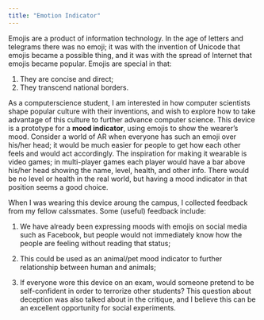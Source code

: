 ```yaml
---
title: "Emotion Indicator"
---
```


Emojis are a product of information technology. In the age of letters and telegrams there was no emoji; it was with the invention of Unicode that emojis became a possible thing, and it was with the spread of Internet that emojis became popular. Emojis are special in that:

1. They are concise and direct;
2. They transcend national borders.

As a computerscience student, I am interested in how computer scientists shape popular culture with their inventions, and wish to explore how to take advantage of this culture to further advance computer science. This device is a prototype for a **mood indicator**, using emojis to show the wearer’s mood. Consider a world of AR when everyone has such an emoji over his/her head; it would be much easier for people to get how each other feels and would act accordingly. The inspiration for making it wearable is video games; in multi-player games each player would have a bar above his/her head showing the name, level, health, and other info. There would be no level or health in the real world, but having a mood indicator in that position seems a good choice.

When I was wearing this device aroung the campus, I collected feedback from my fellow calssmates. Some (useful) feedback include:

1. We have already been expressing moods with emojis on social media such as Facebook, but people would not immediately know how the people are feeling without reading that status;

2. This could be used as an animal/pet mood indicator to further relationship between human and animals;

3. If everyone wore this device on an exam, would someone pretend to be self-confident in order to terrorize other students? This question about deception was also talked about in the critique, and I believe this can be an excellent opportunity for social experiments.